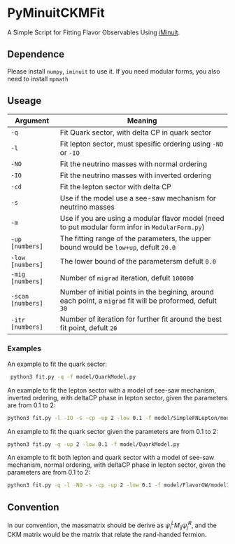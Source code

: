 # PyMinuitCKMFit
A Simple Script for Fitting Flavor Observables Using [iMinuit](https://iminuit.readthedocs.io/en/stable/).

## Dependence
Please install `numpy`, `iminuit` to use it. If you need modular forms, you also need to install `mpmath`

## Useage
|Argument|Meaning|
|--------|-------|
|`-q`| Fit Quark sector, with delta CP in quark sector|
|`-l`| Fit lepton sector, must spesific ordering using `-NO` or `-IO`|
|`-NO`| Fit the neutrino masses with normal ordering|
|`-IO`| Fit the neutrino masses with inverted ordering|
|`-cd`| Fit the lepton sector with delta CP|
|`-s`| Use if the model use a see-saw mechanism for neutrino masses|
|`-m`| Use if you are using a modular flavor model (need to put modular form infor in `ModularForm.py`)|
|`-up [numbers]`| The fitting range of the parameters, the upper bound would be `low+up`, defult `20.0` |
|`-low [numbers]`| The lower bound of the parametersm defult `0.0` |
|`-mig [numbers]`| Number of `migrad` iteration, defult `100000` |
|`-scan [numbers]`| Number of initial points in the begining, around each point, a `migrad` fit will be proformed, defult `30` |
|`-itr [numbers]`| Number of iteration for further fit around the best fit point, defult `20` |

### Examples
An example to fit the quark sector:
```sh
 python3 fit.py -q -f model/QuarkModel.py
```

An example to fit the lepton sector with a model of see-saw mechanism, inverted ordering, with deltaCP phase in lepton sector, given the parameters are from 0.1 to 2:
```sh
python3 fit.py -l -IO -s -cp -up 2 -low 0.1 -f model/SimpleFNLepton/model1.py
```

An example to fit the quark sector given the parameters are from 0.1 to 2:
```sh
python3 fit.py -q -up 2 -low 0.1 -f model/QuarkModel.py
```

An example to fit both lepton and quark sector with a model of see-saw mechanism, normal ordering, with deltaCP phase in lepton sector, given the parameters are from 0.1 to 2:
```sh
python3 fit.py -q -l -NO -s -cp -up 2 -low 0.1 -f model/FlavorGW/model1.py
```
## Convention 
In our convention, the massmatrix should be derive as $\psi_i^L M_{ij} \bar{\psi}_j^R$, and the CKM matrix would be the matrix that relate the rand-handed fermion.
